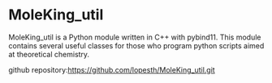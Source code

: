 # MoleKing_util
MoleKing_util is a Python module written in C++ with pybind11. This module contains several useful classes for those who program python scripts aimed at theoretical chemistry.

github repository:https://github.com/lopesth/MoleKing_util.git
